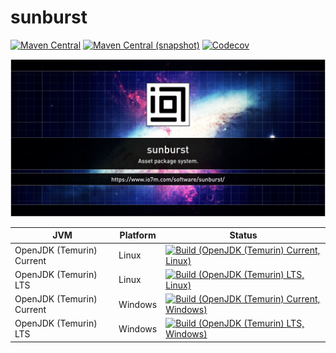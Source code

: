 sunburst
===

[![Maven Central](https://img.shields.io/maven-central/v/com.io7m.sunburst/com.io7m.sunburst.svg?style=flat-square)](http://search.maven.org/#search%7Cga%7C1%7Cg%3A%22com.io7m.sunburst%22)
[![Maven Central (snapshot)](https://img.shields.io/nexus/s/com.io7m.sunburst/com.io7m.sunburst?server=https%3A%2F%2Fs01.oss.sonatype.org&style=flat-square)](https://s01.oss.sonatype.org/content/repositories/snapshots/com/io7m/sunburst/)
[![Codecov](https://img.shields.io/codecov/c/github/io7m/sunburst.svg?style=flat-square)](https://codecov.io/gh/io7m/sunburst)

![com.io7m.sunburst](./src/site/resources/sunburst.jpg?raw=true)

| JVM | Platform | Status |
|-----|----------|--------|
| OpenJDK (Temurin) Current | Linux | [![Build (OpenJDK (Temurin) Current, Linux)](https://img.shields.io/github/actions/workflow/status/io7m/sunburst/main.linux.temurin.current.yml)](https://github.com/io7m/sunburst/actions?query=workflow%3Amain.linux.temurin.current)|
| OpenJDK (Temurin) LTS | Linux | [![Build (OpenJDK (Temurin) LTS, Linux)](https://img.shields.io/github/actions/workflow/status/io7m/sunburst/main.linux.temurin.lts.yml)](https://github.com/io7m/sunburst/actions?query=workflow%3Amain.linux.temurin.lts)|
| OpenJDK (Temurin) Current | Windows | [![Build (OpenJDK (Temurin) Current, Windows)](https://img.shields.io/github/actions/workflow/status/io7m/sunburst/main.windows.temurin.current.yml)](https://github.com/io7m/sunburst/actions?query=workflow%3Amain.windows.temurin.current)|
| OpenJDK (Temurin) LTS | Windows | [![Build (OpenJDK (Temurin) LTS, Windows)](https://img.shields.io/github/actions/workflow/status/io7m/sunburst/main.windows.temurin.lts.yml)](https://github.com/io7m/sunburst/actions?query=workflow%3Amain.windows.temurin.lts)|
